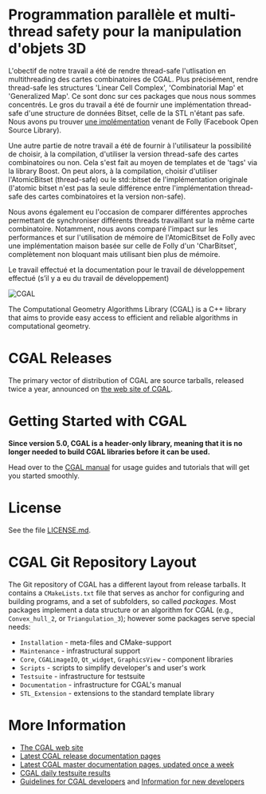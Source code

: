 Programmation parallèle et multi-thread safety pour la manipulation d'objets 3D
===============================================================================

L'obectif de notre travail a été de rendre thread-safe l'utlisation en multithreading des cartes combinatoires de CGAL. Plus précisément, rendre thread-safe les structures 'Linear Cell Complex', 'Combinatorial Map' et 'Generalized Map'. Ce sont donc sur ces packages que nous nous sommes concentrés.
Le gros du travail a été de fournir une implémentation thread-safe d'une structure de données Bitset, celle de la STL n'étant pas safe. Nous avons pu trouver [une implémentation](https://github.com/facebook/folly/blob/main/folly/ConcurrentBitSet.h) venant de Folly (Facebook Open Source Library).

Une autre partie de notre travail a été de fournir à l'utilisateur la possibilité de choisir, à la compilation, d'utiliser la version thread-safe des cartes combinatoires ou non. Cela s'est fait au moyen de templates et de 'tags' via la library Boost. On peut alors, à la compilation, choisir d'utiliser l'AtomicBitset (thread-safe) ou le std::bitset de l'implémentation originale (l'atomic bitset n'est pas la seule différence entre l'implémentation thread-safe des cartes combinatoires et la version non-safe).

Nous avons également eu l'occasion de comparer différentes approches permettant de synchroniser différents threads travaillant sur la même carte combinatoire. Notamment, nous avons comparé l'impact sur les performances et sur l'utilisation de mémoire de l'AtomicBitset de Folly avec une implémentation maison basée sur celle de Folly d'un 'CharBitset', complètement non bloquant mais utilisant bien plus de mémoire.

Le travail effectué et la documentation pour le travail de développement effectué (s’il y a eu du travail de développement)




![CGAL](Installation/doc_html/images/cgal_2013_grey.png)

The Computational Geometry Algorithms Library (CGAL) is a C++ library that
aims to provide easy access to efficient and reliable algorithms in
computational geometry.

CGAL Releases
=============
The primary vector of distribution of CGAL are source tarballs, released
twice a year, announced on [the web site of CGAL](https://www.cgal.org/).

Getting Started with CGAL
=========================

**Since version 5.0, CGAL is a header-only library, meaning that
it is no longer needed to build CGAL libraries before it can be used.**

Head over to the [CGAL manual](https://doc.cgal.org/latest/Manual/general_intro.html)
for usage guides and tutorials that will get you started smoothly.

License
=======
See the file [LICENSE.md](LICENSE.md).

CGAL Git Repository Layout
==========================

The Git repository of CGAL has a different layout from release tarballs. It
contains a `CMakeLists.txt` file that serves as anchor for configuring and building programs,
and a set of subfolders, so called *packages*. Most packages
implement a data structure or an algorithm for CGAL (e.g., `Convex_hull_2`,
or `Triangulation_3`); however some packages serve special needs:

* `Installation` - meta-files and CMake-support
* `Maintenance` - infrastructural support
* `Core`, `CGALimageIO`, `Qt_widget`, `GraphicsView` - component libraries
* `Scripts` - scripts to simplify developer's and user's work
* `Testsuite` - infrastructure for testsuite
* `Documentation` - infrastructure for CGAL's manual
* `STL_Extension` - extensions to the standard template library

More Information
================
* [The CGAL web site](https://www.cgal.org/)
* [Latest CGAL release documentation pages](https://doc.cgal.org/)
* [Latest CGAL master documentation pages, updated once a week](https://cgal.geometryfactory.com/CGAL/doc/master/)
* [CGAL daily testsuite results](https://cgal.geometryfactory.com/CGAL/testsuite/)
* [Guidelines for CGAL developers](https://github.com/CGAL/cgal/wiki/Guidelines) and [Information for new developers](https://github.com/CGAL/cgal/wiki/Information-for-New-Developers)
